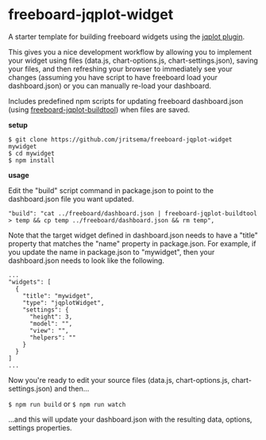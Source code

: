 freeboard-jqplot-widget
============================

A starter template for building freeboard widgets using the [jqplot plugin](https://github.com/jritsema/freeboard-jqplot).

This gives you a nice development workflow by allowing you to implement your widget using files (data.js, chart-options.js, chart-settings.json), saving your files, and then refreshing your browser to immediately see your changes (assuming you have script to have freeboard load your dashboard.json) or you can manually re-load your dashboard.

Includes predefined npm scripts for updating freeboard dashboard.json (using [freeboard-jqplot-buildtool](https://github.com/jritsema/freeboard-jqplot-buildtool)) when files are saved.

**setup**

```
$ git clone https://github.com/jritsema/freeboard-jqplot-widget mywidget
$ cd mywidget
$ npm install
```

**usage**

Edit the "build" script command in package.json to point to the dashboard.json file you want updated.  

```
"build": "cat ../freeboard/dashboard.json | freeboard-jqplot-buildtool > temp && cp temp ../freeboard/dashboard.json && rm temp",
```

Note that the target widget defined in dashboard.json needs to have a "title" property that matches the "name" property in package.json.  For example, if you update the name in package.json to "mywidget", then your dashboard.json needs to look like the following.

```
...
"widgets": [
  {
    "title": "mywidget",
    "type": "jqplotWidget",
    "settings": {
      "height": 3,
      "model": "",
      "view": "",
      "helpers": ""
    }
  }
]
...
```

Now you're ready to edit your source files (data.js, chart-options.js, chart-settings.json) and then...

`$ npm run build` or `$ npm run watch`

...and this will update your dashboard.json with the resulting data, options, settings properties.

